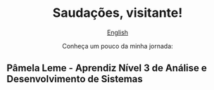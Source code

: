 <p align="center">
  <h1 align="center">Saudações, visitante!</h1>
</p>
  <p align="center">
    <a href="README.en.md">English</a>
  </p>
  
  <p align="center">Conheça um pouco da minha jornada:</p>
  
## Pâmela Leme - Aprendiz Nível 3 de Análise e Desenvolvimento de Sistemas